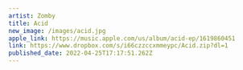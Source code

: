 ```yaml
---
artist: Zomby
title: Acid
new_image: /images/acid.jpg
apple_link: https://music.apple.com/us/album/acid-ep/1619860451
link: https://www.dropbox.com/s/i66czzccxmmeypc/Acid.zip?dl=1
published_date: 2022-04-25T17:17:51.262Z
---
```

